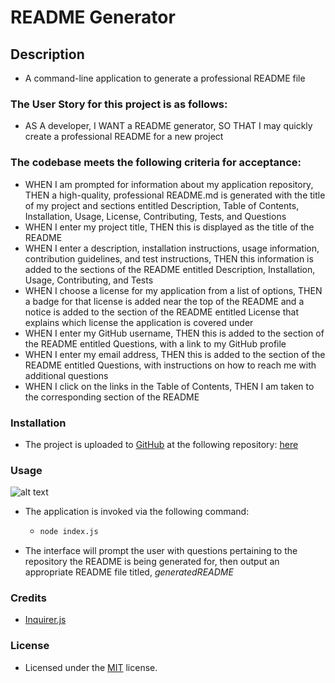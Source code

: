 # README Generator

## Description
- A command-line application to generate a professional README file

### The User Story for this project is as follows:
- AS A developer, I WANT a README generator, SO THAT I may quickly create a professional README for a new project

### The codebase meets the following criteria for acceptance:
- WHEN I am prompted for information about my application repository, THEN a high-quality, professional README.md is generated with the title of my project and sections entitled Description, Table of Contents, Installation, Usage, License, Contributing, Tests, and Questions
- WHEN I enter my project title, THEN this is displayed as the title of the README
- WHEN I enter a description, installation instructions, usage information, contribution guidelines, and test instructions, THEN this information is added to the sections of the README entitled Description, Installation, Usage, Contributing, and Tests
- WHEN I choose a license for my application from a list of options, THEN a badge for that license is added near the top of the README and a notice is added to the section of the README entitled License that explains which license the application is covered under
- WHEN I enter my GitHub username, THEN this is added to the section of the README entitled Questions, with a link to my GitHub profile
- WHEN I enter my email address, THEN this is added to the section of the README entitled Questions, with instructions on how to reach me with additional questions
- WHEN I click on the links in the Table of Contents, THEN I am taken to the corresponding section of the README

### Installation
- The project is uploaded to [GitHub](https://github.com/) at the following repository: [here](https://github.com/sourslaw/09_README_Generator)

### Usage
![alt text](assets/images/screenshot_usage.gif)

- The application is invoked via the following command:  
	-	```bash
		node index.js
		```
- The interface will prompt the user with questions pertaining to the repository the README is being generated for, then output an appropriate README file titled, *generatedREADME*

### Credits
- [Inquirer.js](https://www.npmjs.com/package/inquirer)

### License
- Licensed under the [MIT](https://opensource.org/licenses/mit-license.php) license.